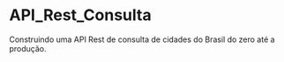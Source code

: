# API_Rest_Consulta
Construindo uma API Rest de consulta de cidades do Brasil do zero até a produção.
